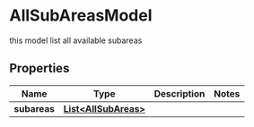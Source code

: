 

# AllSubAreasModel

this model list all available subareas

## Properties

| Name | Type | Description | Notes |
|------------ | ------------- | ------------- | -------------|
|**subareas** | [**List&lt;AllSubAreas&gt;**](AllSubAreas.md) |  |  |



